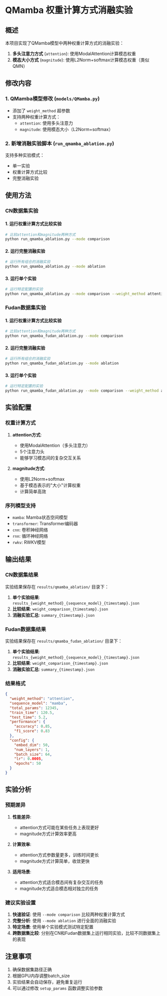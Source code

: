 # QMamba 权重计算方式消融实验

## 概述

本项目实现了QMamba模型中两种权重计算方式的消融实验：
1. **多头注意力方式** (`attention`): 使用ModalAttention计算模态权重
2. **模态大小方式** (`magnitude`): 使用L2Norm+softmax计算模态权重（类似QMN）

## 修改内容

### 1. QMamba模型修改 (`models/QMamba.py`)

- 添加了 `weight_method` 超参数
- 支持两种权重计算方式：
  - `attention`: 使用多头注意力
  - `magnitude`: 使用模态大小（L2Norm+softmax）

### 2. 新增消融实验脚本 (`run_qmamba_ablation.py`)

支持多种实验模式：
- 单一实验
- 权重计算方式比较
- 完整消融实验

## 使用方法

### CN数据集实验

#### 1. 运行权重计算方式比较实验

```bash
# 比较attention和magnitude两种方式
python run_qmamba_ablation.py --mode comparison
```

#### 2. 运行完整消融实验

```bash
# 运行所有组合的消融实验
python run_qmamba_ablation.py --mode ablation
```

#### 3. 运行单个实验

```bash
# 运行特定配置的实验
python run_qmamba_ablation.py --mode comparison --weight_method attention --sequence_model mamba
```

### Fudan数据集实验

#### 1. 运行权重计算方式比较实验

```bash
# 比较attention和magnitude两种方式
python run_qmamba_fudan_ablation.py --mode comparison
```

#### 2. 运行完整消融实验

```bash
# 运行所有组合的消融实验
python run_qmamba_fudan_ablation.py --mode ablation
```

#### 3. 运行单个实验

```bash
# 运行特定配置的实验
python run_qmamba_fudan_ablation.py --mode comparison --weight_method attention --sequence_model mamba
```

## 实验配置

### 权重计算方式

1. **attention方式**:
   - 使用ModalAttention（多头注意力）
   - 5个注意力头
   - 能够学习模态间的复杂交互关系

2. **magnitude方式**:
   - 使用L2Norm+softmax
   - 基于模态表示的"大小"计算权重
   - 计算简单高效

### 序列模型支持

- `mamba`: Mamba状态空间模型
- `transformer`: Transformer编码器
- `cnn`: 卷积神经网络
- `rnn`: 循环神经网络
- `rwkv`: RWKV模型

## 输出结果

### CN数据集结果
实验结果保存在 `results/qmamba_ablation/` 目录下：

1. **单个实验结果**: `results_{weight_method}_{sequence_model}_{timestamp}.json`
2. **比较结果**: `weight_comparison_{timestamp}.json`
3. **消融实验汇总**: `summary_{timestamp}.json`

### Fudan数据集结果
实验结果保存在 `results/qmamba_fudan_ablation/` 目录下：

1. **单个实验结果**: `results_{weight_method}_{sequence_model}_{timestamp}.json`
2. **比较结果**: `weight_comparison_{timestamp}.json`
3. **消融实验汇总**: `summary_{timestamp}.json`

### 结果格式

```json
{
  "weight_method": "attention",
  "sequence_model": "mamba",
  "total_params": 12345,
  "train_time": 120.5,
  "test_time": 5.2,
  "performance": {
    "accuracy": 0.85,
    "f1_score": 0.83
  },
  "config": {
    "embed_dim": 50,
    "num_layers": 1,
    "batch_size": 64,
    "lr": 0.0005,
    "epochs": 50
  }
}
```

## 实验分析

### 预期差异

1. **性能差异**:
   - attention方式可能在某些任务上表现更好
   - magnitude方式计算效率更高

2. **计算效率**:
   - attention方式参数量更多，训练时间更长
   - magnitude方式计算简单，收敛更快

3. **适用场景**:
   - attention方式适合模态间有复杂交互的任务
   - magnitude方式适合模态相对独立的任务

### 建议实验设置

1. **快速验证**: 使用 `--mode comparison` 比较两种权重计算方式
2. **完整分析**: 使用 `--mode ablation` 进行全面的消融实验
3. **特定场景**: 使用单个实验模式测试特定配置
4. **跨数据集比较**: 分别在CN和Fudan数据集上运行相同实验，比较不同数据集上的表现

## 注意事项

1. 确保数据集路径正确
2. 根据GPU内存调整batch_size
3. 实验结果会自动保存，避免重复运行
4. 可以通过修改 `setup_params` 函数调整实验参数 
